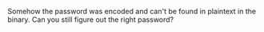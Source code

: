 Somehow the password was encoded and can't be found in plaintext in the binary. Can you still figure out the right password?

